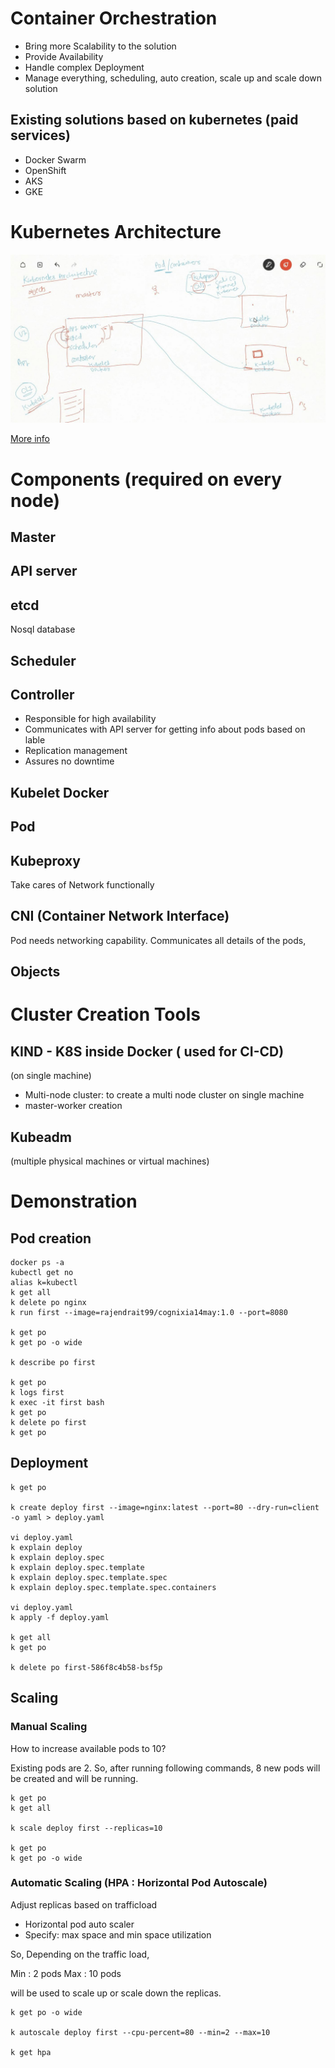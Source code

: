 # Container Orchestration

- Bring more Scalability to the solution
- Provide Availability
- Handle complex Deployment
- Manage everything, scheduling, auto creation, scale up and scale down solution

## Existing solutions based on kubernetes (paid services)

- Docker Swarm
- OpenShift
- AKS
- GKE

# Kubernetes Architecture

<img src="https://github.com/ManjiriBirajdar/Docker-AWS-Kubernetes/blob/main/kubernetes%20architecture.JPG"/>

[More info](https://kubernetes.io/docs/concepts/overview/components/)

# Components (required on every node)

## Master

## API server

## etcd 
Nosql database

##  Scheduler

## Controller

- Responsible for high availability
- Communicates with API server for getting info about pods based on lable
- Replication management
- Assures no downtime

## Kubelet Docker

## Pod

## Kubeproxy

Take cares of Network functionally

## CNI (Container Network Interface)

Pod needs networking capability. 
Communicates all details of the pods, 

## Objects

# Cluster Creation Tools

## KIND - K8S inside Docker ( used for CI-CD)
(on single machine)

- Multi-node cluster: to create a multi node cluster on single machine
- master-worker creation

## Kubeadm
(multiple physical machines or virtual machines)

# Demonstration 

## Pod creation
````
docker ps -a
kubectl get no
alias k=kubectl
k get all
k delete po nginx
k run first --image=rajendrait99/cognixia14may:1.0 --port=8080

k get po
k get po -o wide

k describe po first

k get po
k logs first
k exec -it first bash
k get po
k delete po first
k get po
````

## Deployment

````
k get po

k create deploy first --image=nginx:latest --port=80 --dry-run=client -o yaml > deploy.yaml

vi deploy.yaml
k explain deploy
k explain deploy.spec
k explain deploy.spec.template
k explain deploy.spec.template.spec
k explain deploy.spec.template.spec.containers

vi deploy.yaml
k apply -f deploy.yaml

k get all
k get po

k delete po first-586f8c4b58-bsf5p

````

## Scaling

### Manual Scaling

How to increase available pods to 10? 

Existing pods are 2. 
So, after running following commands, 8 new pods will be created and will be running.

````
k get po
k get all

k scale deploy first --replicas=10

k get po
k get po -o wide

````
### Automatic Scaling (HPA : Horizontal Pod Autoscale)

Adjust replicas based on trafficload

- Horizontal pod auto scaler
- Specify: max space and min space utilization

So, Depending on the traffic load,  

Min : 2 pods
Max : 10 pods

will be used to scale up or scale down the replicas.

````
k get po -o wide

k autoscale deploy first --cpu-percent=80 --min=2 --max=10

k get hpa

````


